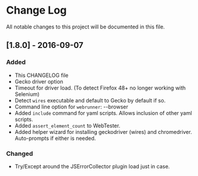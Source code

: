# Change Log
All notable changes to this project will be documented in this file.

## [1.8.0] - 2016-09-07
### Added
- This CHANGELOG file
- Gecko driver option
- Timeout for driver load. (To detect Firefox 48+ no longer working with Selenium)
- Detect `wires` executable and default to Gecko by default if so.
- Command line option for `webrunner`: --browser
- Added `include` command for yaml scripts. Allows inclusion of other yaml scripts.
- Added `assert_element_count` to WebTester.
- Added helper wizard for installing geckodriver (wires) and chromedriver. Auto-prompts if either is needed.

### Changed
- Try/Except around the JSErrorCollector plugin load just in case.
